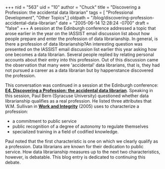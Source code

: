 +++
nid = "563"
uid = "10"
author = "Chuck"
title = "Discovering a Profession: the accidental data librarian"
tags = [ "Professional Development", "Other Topics",]
oldpath = "/blog/discovering-profession-accidental-data-librarian"
date = "2005-06-14 12:28:24 -0700"
draft = "false"
+++
A session at the Edinburgh conference addressed a topic that arose
earlier in the year on the IASSIST email discussion list about how
people prepare and enter the profession of data librarianship. In
general, is there a profession of data librarianship?An interesting
question was presented on the IASSIST email discussion list earlier this
year asking how one becomes a data librarian. Several people replied by
relating personal accounts about their entry into this profession. Out
of this discussion came the observation that many were 'accidental'
data librarians, that is, they had not pursued a career as a data
librarian but by happenstance discovered the profession.

This conversation was continued in a session at the Edinburgh
conference:
**[](http://www.iassistdata.org/conferences/2005/presentations/index.html#e4)[E4.
Discovering a Profession: the accidental data
librarian](http://iassistdata.org/conferences/archive/2005?page=5)**.
Speaking in this session, Paul Bern (Syracuse University) questioned
whether data librarianship qualifies as a real profession. He listed
three attributes that W.M. Sullivan in **[Work and
Integrity](http://www.josseybass.com/WileyCDA/WileyTitle/productCd-0787974587.html)**
(2005) uses to characterize a profession:

-   a commitment to public service
-   public recognition of a degree of autonomy to regulate themselves
-   specialized training in a field of codified knowledge.

Paul noted that the first characteristic is one on which we clearly
qualify as a profession. Data librarians are known for their dedication
to public service. How data librarianship measures up to the next two
characteristics, however, is debatable. This blog entry is dedicated to
continuing this debate.
